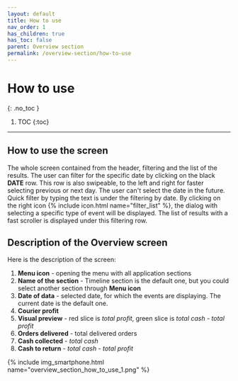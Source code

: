 ```yaml
---
layout: default
title: How to use
nav_order: 1
has_children: true
has_toc: false
parent: Overview section
permalink: /overview-section/how-to-use
---
```


# How to use
{: .no_toc }

1. TOC
{:toc}

---

## How to use the screen
The whole screen contained from the header, filtering and the list of the results. The user can filter for the specific date by clicking on the black **DATE** row. This row is also swipeable, to the left and right for faster selecting previous or next day. The user can't select the date in the future. Quick filter by typing the text is under the filtering by date. By clicking on the right icon {% include icon.html name="filter_list" %}, the dialog with selecting a specific type of event will be displayed. The list of results with a fast scroller is displayed under this filtering row.

## Description of the Overview screen
Here is the description of the screen:
1. **Menu icon** - opening the menu with all application sections
1. **Name of the section** - Timeline section is the default one, but you could select another section through **Menu icon**
1. **Date of data** - selected date, for which the events are displaying. The current date is the default one.
1. **Courier profit**
1. **Visual preview** - red slice is <span class="text-red-200">_total profit_</span>, green slice is <span class="text-green-200">_total cash - total profit_</span>
1. **Orders delivered** - total delivered orders
1. **Cash collected** - _total cash_
1. **Cash to return** - _total cash - total profit_

{% include img_smartphone.html name="overview_section_how_to_use_1.png" %}